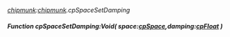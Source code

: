 _[chipmunk](../../modules/chipmunk/chipmunk-module.md):[chipmunk](../../modules/chipmunk/chipmunk-module.md).cpSpaceSetDamping_
##### Function cpSpaceSetDamping:Void( space:[cpSpace](../../modules/chipmunk/chipmunk-cpspace.md),damping:[cpFloat](../../modules/chipmunk/chipmunk-cpfloat.md) )

